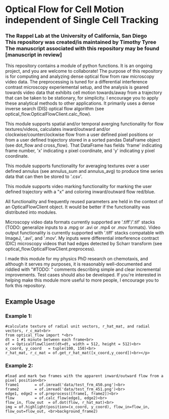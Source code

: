 <h1>
Optical Flow for Cell Motion independent of Single Cell Tracking
</h1>
<h3>
The Rappel Lab at the University of California, San Diego<br>
This repository was created/is maintained by Timothy Tyree<br>
The manuscript associated with this repository may be found [manuscript in review]<br>
  </h3>

<p>This repository contains a module of python functions. It is an ongoing project, and you are welcome to collaborate! The purpose of this repository is for computing and analyzing dense optical flow from raw microscopy video data.  The preprocessing is tuned for a differential interference contrast microscopy experiemental setup, and the analysis is geared towards video data that exhibits cell motion towards/away from a trajectory that can be taken to be stationary, for simplicity.  I encourage you to apply these analytical methods to other applications.  It primarily uses a dense inverse search (DIS) optical flow algorithm (see optical_flow.OpticalFlowClient.calc_flow).</p>

<p>This module supports spatial and/or temporal averging functionality for flow textures/videos, calculates inward/outward and/or clockwise/counterclockwise flow from a user defined pixel positions or from a user defined trajectory stored in a sorted pandas DataFrame object (see dot_flow and cross_flow).  That DataFrame has fields 'frame' indicating frame number, 'x' indicating x pixel coordinate, and 'y' indicating y pixel coordinate.</p>

<p>This module supports functionality for averaging textures over a user defined annulus (see annulus_sum and annulus_avg) to produce time series data that can then be stored to '.csv'.</p>

<p>This module supports video marking functionality for marking the user defined trajectory with a "x" and coloring inward/outward flow red/blue.</p>

<p>All functionality and frequently reused parameters are held in the context of an OpticalFlowClient object.  It would be better if the functionality was distributed into modules.</p>

<p>Microscopy video data formats currently  supported are '.tiff'/'.tif' stacks (TODO: generalize inputs to a .mpg or .avi or .mp4 or .mov formats).  Video output functionality is currently supported with '.tiff' stacks compatable with ImageJ, '.avi', and '.mov'.  My inputs were differential interference contract (DIC) microscopy videos that had edges detected by Scharr transform (see optical_flow.OpticalFlowClient.preprocess).</p>

<p>I made this module for my physics PhD research on chemotaxis, and although it serves my purposes, it is reasonably well-documented and riddled with "#TODO: " comments describing simple and clear incremental improvements.  Test cases should also be developed. If you're interested in helping make this module more useful to more people, I encourage you to fork this repository.</p>

## Example Usage

### Example 1: 
```
#calculate texture of radial unit vectors, r_hat_mat, and radial vectors, r_c_mat<br>
from optical_flow import *<br>
dt = 1 #1 minute between each frame<br>
of = OpticalFlowClient(dt=dt, width = 512, height = 512)<br>
x_coord, y_coord   = tuple(100, 150)<br>
r_hat_mat, r_c_mat = of.get_r_hat_mat([x_coord,y_coord])<br></p>
```

### Example 2:
```
#load and mark two frames with the apparent inward/outward flow from a pixel position<br>
frame1       = of.imread('data/test_frm_450.png')<br>
frame2       = of.imread('data/test_frm_451.png')<br>
edge1, edge2 = of.preprocess([frame1, frame2])<br>
flow         = of.calc_flow(edge1, edge2)<br>
flow_in, flow_out  = of.dot(flow, r_hat_mat)<br>
img = of.highlight(position=(x_coord, y_coord), flow_in=flow_in, flow_out=flow_out, <br>background_frame2)
```
